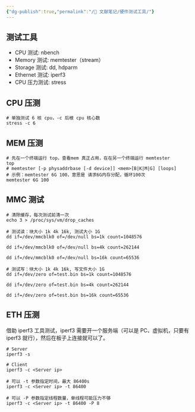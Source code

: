 ```yaml
---
{"dg-publish":true,"permalink":"/🌿 文献笔记/硬件测试工具/"}
---
```



## 测试工具

- CPU 测试: nbench
- Memory 测试: memtester（stream）
- Storage 测试: dd, hdparm
- Ethernet 测试: iperf3
- CPU 压力测试: stress

## CPU 压测

```shell
# 单独测试 6 核 cpu，-c 后根 cpu 核心数 
stress -c 6
```

## MEM 压测

```shell
# 先在一个终端运行 top，查看mem 真正占用，在在另一个终端运行 memtester
top
# memtester [-p physaddrbase [-d device]] <mem>[B|K|M|G] [loops]
# 示例：memtester 6G 100，意思是 请求6G内存分配，循环100次
memtester 6G 100
```

## MMC 测试

```shell
# 清除缓存，每次测试前清一次
echo 3 > /proc/sys/vm/drop_caches

# 测试读：块大小 1k 4k 16k, 测试大小 1G
dd if=/dev/mmcblk0 of=/dev/null bs=1k count=1048576

dd if=/dev/mmcblk0 of=/dev/null bs=4k count=262144

dd if=/dev/mmcblk0 of=/dev/null bs=16k count=65536

# 测试写：块大小 1k 4k 16k, 写文件大小 1G
dd if=/dev/zero of=test.bin bs=1k count=1048576

dd if=/dev/zero of=test.bin bs=4k count=262144

dd if=/dev/zero of=test.bin bs=16k count=65536
```

## ETH 压测

借助 iperf3 工具测试，iperf3 需要开一个服务端（可以是 PC、虚拟机，只要有 iperf3 就行），然后在板子上连接就可以了。

```shell
# Server
iperf3 -s 

# Client
iperf3 -c <Server ip>

# 可以 -t 参数指定时间，最大 86400s
iperf3 -c <Server ip> -t 86400

# 可以 -P 参数指定线程数量，单线程可能压力不够 
iperf3 -c <Server ip> -t 86400 -P 8
```